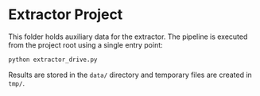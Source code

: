 # Extractor Project

This folder holds auxiliary data for the extractor. The pipeline is executed from the project root using a single entry point:

```bash
python extractor_drive.py
```

Results are stored in the `data/` directory and temporary files are created in `tmp/`.
